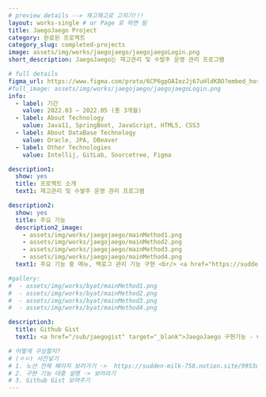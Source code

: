 ```yaml
---
# preview details --> 재고재고로 고치기!!!
layout: works-single # or Page 로 하면 됨
title: JaegoJaego Project
category: 완료된 프로젝트
category_slug: completed-projects
image: assets/img/works/jaegojaego/jaegojaegoLogin.png  
short_description: JaegoJaego는 재고관리 및 수발주 운영 관리 프로그램

# full details
figma_url: https://www.figma.com/proto/6CP6gpOAIezJj67uHldKBO?embed_host=notion&kind=proto&node-id=0%3A1&scaling=min-zoom&show-proto-sidebar=1&starting-point-node-id=471%3A66039 
#full_image: assets/img/works/jaegojaego/jaegojaegoLogin.png
info:
  - label: 기간
    value: 2022.03 ~ 2022.05 (총 3개월)
  - label: About Technology
    value: Java11, SpringBoot, JavaScript, HTML5, CSS3
  - label: About DataBase Technology
    value: Oracle, JPA, DBeaver
  - label: Other Technologies
    value: Intellij, GitLab, Sourcetree, Figma

description1:
  show: yes
  title: 프로젝트 소개
  text1: 재고관리 및 수발주 운영 관리 프로그램

description2:
  show: yes
  title: 주요 기능 
  description2_image: 
    - assets/img/works/jaegojaego/mainMethod1.png
    - assets/img/works/jaegojaego/mainMethod2.png
    - assets/img/works/jaegojaego/mainMethod3.png
    - assets/img/works/jaegojaego/mainMethod4.png  
  text1: 주요 기능 중 메뉴, 백로그 관리 기능 구현 <br/> <a href="https://sudden-milk-758.notion.site/77865870d7994e6cb3293db917ae161b?pvs=4" target="_blank">구체적인 구현 코드 확인하기</a>

#gallery:
#  - assets/img/works/byat/mainMethod1.png
#  - assets/img/works/byat/mainMethod2.png
#  - assets/img/works/byat/mainMethod3.png
#  - assets/img/works/byat/mainMethod4.png

description3:
  title: Github Gist 
  text1: <a href="/sub/jaegogist" target="_blank">JaegoJaego 구현기능 - 00 Github gist 확인하기</a> 

# 어떻게 구상할지?
# (ㅇㅇ) 사진넣기
# 1. 노션 전체 페이지 보러가기 ->  https://sudden-milk-758.notion.site/9953dde2bd24403794f22c5c9ea0cdbd?pvs=4
# 2. 구현 기능 대충 설명 -> 보러라기 
# 3. Github Gist 보여주기
---
```


